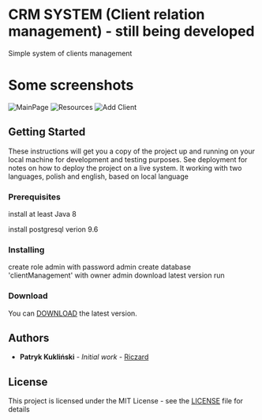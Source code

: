 # CRM SYSTEM (Client relation management) - still being developed
Simple system of clients management

# Some screenshots
![MainPage](https://drive.google.com/uc?export=view&id=1SG-z3BoJWebcvfi94xwgSbaOYfG6NQQJ "Main Page")
![Resources](https://drive.google.com/uc?export=view&id=1HOAljUzLUFBt8_Ml6TrwL4Cc_Uv-Qw64 "Resources")
![Add Client](https://drive.google.com/uc?export=view&id=1eFZvmLnGFK0I1n6HP4czsHj-tZJIxW-6/ "Add Client")

## Getting Started
These instructions will get you a copy of the project up and running on your local machine for development and testing purposes. See deployment for notes on how to deploy the project on a live system.
It working with two languages, polish and english, based on local language
### Prerequisites
install at least Java 8

install postgresql verion 9.6
### Installing
create role admin with password admin
create database 'clientManagement' with owner admin
download latest version
run
### Download
You can [DOWNLOAD](https://github.com/Riczard/bank-clients-management/releases/tag/v0.3.3) the latest version. 
## Authors

* **Patryk Kukliński** - *Initial work* - [Riczard](https://github.com/Riczard)
## License

This project is licensed under the MIT License - see the [LICENSE](LICENSE) file for details
